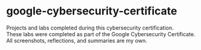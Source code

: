 # google-cybersecurity-certificate
Projects and labs completed during this cybersecurity certification.  
These labs were completed as part of the Google Cybersecurity Certificate. All screenshots, reflections, and summaries are my own.
